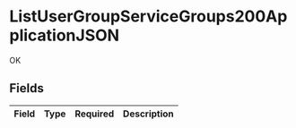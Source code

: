 # ListUserGroupServiceGroups200ApplicationJSON

OK


## Fields

| Field       | Type        | Required    | Description |
| ----------- | ----------- | ----------- | ----------- |